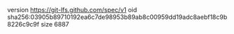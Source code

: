 version https://git-lfs.github.com/spec/v1
oid sha256:03905b89710192ea6c7de98953b89ab8c00959dd19adc8aebf18c9b8226c9c9f
size 6887
